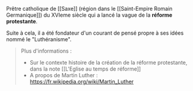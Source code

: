 Prêtre catholique de [[Saxe]] (région dans le [[Saint-Empire Romain Germanique]]) du XVIeme siècle qui a lancé la vague de la **réforme protestante**.

Suite à cela, il a été fondateur d'un courant de pensé propre à ses idées nommé le "Luthéranisme".
>Plus d'informations :
>- Sur le contexte histoire de la création de la réforme protestante, dans la note [[L'Eglise au temps de réforme]]
>- A propos de Martin Luther : https://fr.wikipedia.org/wiki/Martin_Luther